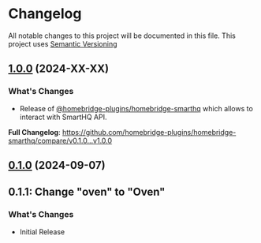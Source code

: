 # Changelog

All notable changes to this project will be documented in this file. This project uses [Semantic Versioning](https://semver.org/)

## [1.0.0](https://github.com/homebridge-plugins/homebridge-smarthq/compare/v0.1.0...v1.0.0) (2024-XX-XX)

### What's Changes

- Release of [@homebridge-plugins/homebridge-smarthq](https://github.com/homebridge-plugins/homebridge-smarthq) which allows to interact with SmartHQ API.

**Full Changelog**: https://github.com/homebridge-plugins/homebridge-smarthq/compare/v0.1.0...v1.0.0

## [0.1.0](https://github.com/homebridge-plugins/homebridge-smarthq/releases/tag/v0.1.0) (2024-09-07)
## 0.1.1: Change "oven" to "Oven"

### What's Changes

- Initial Release
